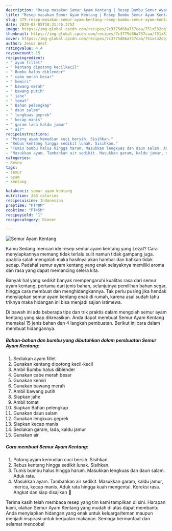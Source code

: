 ```yaml
---
description: "Resep masakan Semur Ayam Kentang | Resep Bumbu Semur Ayam Kentang Yang Enak Dan Mudah"
title: "Resep masakan Semur Ayam Kentang | Resep Bumbu Semur Ayam Kentang Yang Enak Dan Mudah"
slug: 379-resep-masakan-semur-ayam-kentang-resep-bumbu-semur-ayam-kentang-yang-enak-dan-mudah
date: 2020-07-05T10:31:46.375Z
image: https://img-global.cpcdn.com/recipes/7c3775d86a757caa/751x532cq70/semur-ayam-kentang-foto-resep-utama.jpg
thumbnail: https://img-global.cpcdn.com/recipes/7c3775d86a757caa/751x532cq70/semur-ayam-kentang-foto-resep-utama.jpg
cover: https://img-global.cpcdn.com/recipes/7c3775d86a757caa/751x532cq70/semur-ayam-kentang-foto-resep-utama.jpg
author: Jesus West
ratingvalue: 4.4
reviewcount: 15
recipeingredient:
- " ayam fillet"
- " kentang dipotong kecilkecil"
- " Bumbu halus diblender"
- " cabe merah besar"
- " kemiri"
- " bawang merah"
- " bawang putih"
- " jahe"
- " tomat"
- " Bahan pelengkap"
- " daun salam"
- " lengkuas geprek"
- " kecap manis"
- " garam lada kaldu jamur"
- " air"
recipeinstructions:
- "Potong ayam kemudian cuci bersih. Sisihkan."
- "Rebus kentang hingga sedikit lunak. Sisihkan."
- "Tumis bumbu halus hingga harum. Masukkan lengkuas dan daun salam. Aduk rata."
- "Masukkan ayam. Tambahkan air sedikit. Masukkan garam, kaldu jamur, merica, kecap manis. Aduk rata hingga kuah mengental. Koreksi rasa. Angkat dan siap disajikan 🥰"
categories:
- Resep
tags:
- semur
- ayam
- kentang

katakunci: semur ayam kentang 
nutrition: 288 calories
recipecuisine: Indonesian
preptime: "PT40M"
cooktime: "PT45M"
recipeyield: "1"
recipecategory: Dinner

---
```



![Semur Ayam Kentang](https://img-global.cpcdn.com/recipes/7c3775d86a757caa/751x532cq70/semur-ayam-kentang-foto-resep-utama.jpg)

Kamu Sedang mencari ide resep semur ayam kentang yang Lezat? Cara menyiapkannya memang tidak terlalu sulit namun tidak gampang juga. apabila salah mengolah maka hasilnya akan hambar dan bahkan tidak sedap. Padahal semur ayam kentang yang enak selayaknya memiliki aroma dan rasa yang dapat memancing selera kita.

Banyak hal yang sedikit banyak mempengaruhi kualitas rasa dari semur ayam kentang, pertama dari jenis bahan, selanjutnya pemilihan bahan segar, hingga cara membuat dan menghidangkannya. Tak perlu pusing jika hendak menyiapkan semur ayam kentang enak di rumah, karena asal sudah tahu triknya maka hidangan ini bisa menjadi sajian istimewa.




Di bawah ini ada beberapa tips dan trik praktis dalam mengolah semur ayam kentang yang siap dikreasikan. Anda dapat membuat Semur Ayam Kentang memakai 15 jenis bahan dan 4 langkah pembuatan. Berikut ini cara dalam membuat hidangannya.

<!--inarticleads1-->

##### Bahan-bahan dan bumbu yang dibutuhkan dalam pembuatan Semur Ayam Kentang:

1. Sediakan  ayam fillet
1. Gunakan  kentang dipotong kecil-kecil
1. Ambil  Bumbu halus diblender
1. Gunakan  cabe merah besar
1. Gunakan  kemiri
1. Gunakan  bawang merah
1. Ambil  bawang putih
1. Siapkan  jahe
1. Ambil  tomat
1. Siapkan  Bahan pelengkap
1. Gunakan  daun salam
1. Gunakan  lengkuas geprek
1. Siapkan  kecap manis
1. Sediakan  garam, lada, kaldu jamur
1. Gunakan  air




<!--inarticleads2-->

##### Cara membuat Semur Ayam Kentang:

1. Potong ayam kemudian cuci bersih. Sisihkan.
1. Rebus kentang hingga sedikit lunak. Sisihkan.
1. Tumis bumbu halus hingga harum. Masukkan lengkuas dan daun salam. Aduk rata.
1. Masukkan ayam. Tambahkan air sedikit. Masukkan garam, kaldu jamur, merica, kecap manis. Aduk rata hingga kuah mengental. Koreksi rasa. Angkat dan siap disajikan 🥰




Terima kasih telah membaca resep yang tim kami tampilkan di sini. Harapan kami, olahan Semur Ayam Kentang yang mudah di atas dapat membantu Anda menyiapkan hidangan yang enak untuk keluarga/teman maupun menjadi inspirasi untuk berjualan makanan. Semoga bermanfaat dan selamat mencoba!
